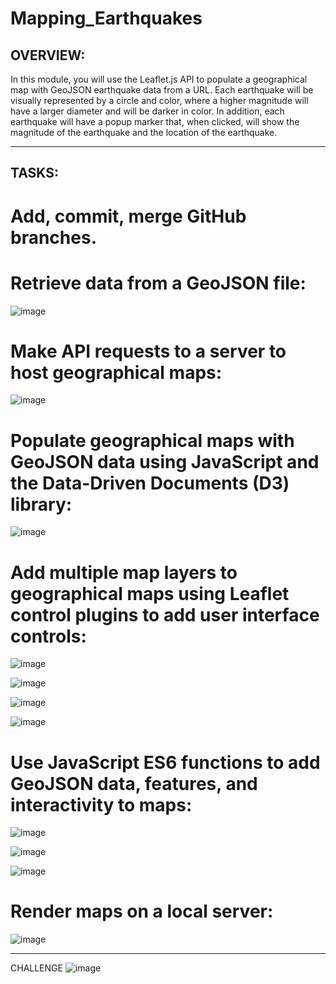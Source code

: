 # Mapping_Earthquakes

## OVERVIEW:

In this module, you will use the Leaflet.js API to populate a geographical map with GeoJSON earthquake data from a URL. Each earthquake will be visually represented by a circle and color, where a higher magnitude will have a larger diameter and will be darker in color. In addition, each earthquake will have a popup marker that, when clicked, will show the magnitude of the earthquake and the location of the earthquake.

---

## TASKS:

# Add, commit, merge GitHub branches.

# Retrieve data from a GeoJSON file:


![image](https://user-images.githubusercontent.com/105184244/204924065-9c765271-bfc7-48e0-8db7-1259811998d6.png)


# Make API requests to a server to host geographical maps:


![image](https://user-images.githubusercontent.com/105184244/204926317-8dea563f-b11a-4c3e-a20a-1e33e8db0551.png)


# Populate geographical maps with GeoJSON data using JavaScript and the Data-Driven Documents (D3) library:


![image](https://user-images.githubusercontent.com/105184244/204926490-c63904d9-bfc8-41c6-a519-bd5eeca56039.png)


# Add multiple map layers to geographical maps using Leaflet control plugins to add user interface controls:


![image](https://user-images.githubusercontent.com/105184244/204926798-34cd0cd7-c0d8-4755-bead-cdc994e5ca67.png)

![image](https://user-images.githubusercontent.com/105184244/204926867-1ee26fb1-876c-4823-8533-6e90faa09c4f.png)

![image](https://user-images.githubusercontent.com/105184244/204926923-dff61baf-86c0-4cc0-8e0a-cc3830284739.png)

![image](https://user-images.githubusercontent.com/105184244/204926980-2618caa4-b832-4ef0-b8e0-f15959b2bc61.png)


# Use JavaScript ES6 functions to add GeoJSON data, features, and interactivity to maps:

![image](https://user-images.githubusercontent.com/105184244/204927170-a617fb24-9fc9-4a7e-bc14-8bf7263fe035.png)

![image](https://user-images.githubusercontent.com/105184244/204927216-54263f84-1b09-4b8a-a45b-f0d3449e4520.png)

![image](https://user-images.githubusercontent.com/105184244/204927494-bbad94cf-9275-42e0-83a0-991f4ae95d4f.png)


# Render maps on a local server:

![image](https://user-images.githubusercontent.com/105184244/204927679-1d1c9444-0e31-4598-a9cc-ede03206b5cd.png)


---

CHALLENGE
![image](https://user-images.githubusercontent.com/105184244/191216385-b2feb48c-06e4-49c4-b465-54a32c4f8641.png)

